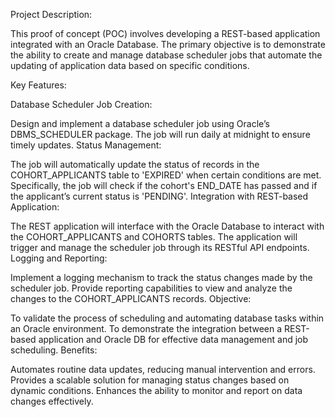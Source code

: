 Project Description:

This proof of concept (POC) involves developing a REST-based application integrated with an Oracle Database. The primary objective is to demonstrate the ability to create and manage database scheduler jobs that automate the updating of application data based on specific conditions.

Key Features:

Database Scheduler Job Creation:

Design and implement a database scheduler job using Oracle’s DBMS_SCHEDULER package.
The job will run daily at midnight to ensure timely updates.
Status Management:

The job will automatically update the status of records in the COHORT_APPLICANTS table to 'EXPIRED' when certain conditions are met.
Specifically, the job will check if the cohort's END_DATE has passed and if the applicant’s current status is 'PENDING'.
Integration with REST-based Application:

The REST application will interface with the Oracle Database to interact with the COHORT_APPLICANTS and COHORTS tables.
The application will trigger and manage the scheduler job through its RESTful API endpoints.
Logging and Reporting:

Implement a logging mechanism to track the status changes made by the scheduler job.
Provide reporting capabilities to view and analyze the changes to the COHORT_APPLICANTS records.
Objective:

To validate the process of scheduling and automating database tasks within an Oracle environment.
To demonstrate the integration between a REST-based application and Oracle DB for effective data management and job scheduling.
Benefits:

Automates routine data updates, reducing manual intervention and errors.
Provides a scalable solution for managing status changes based on dynamic conditions.
Enhances the ability to monitor and report on data changes effectively.
